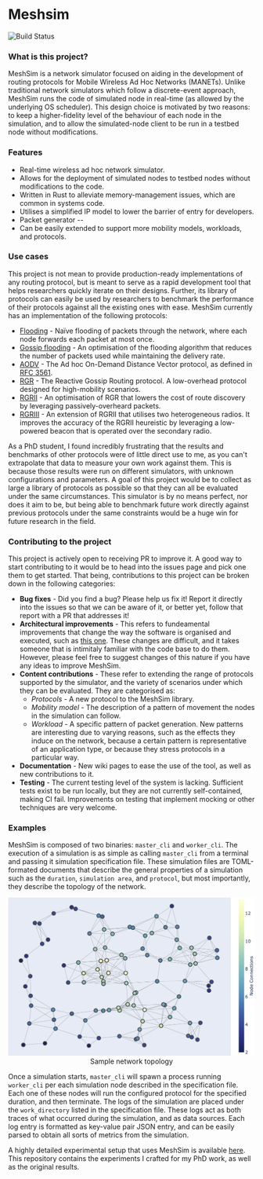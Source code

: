 # Meshsim
![Build Status](https://travis-ci.com/Dash83/mesh_simulator.svg?token=DRaiRrsYJcqCfu998DGQ&branch=master)

### What is this project?
MeshSim is a network simulator focused on aiding in the development of routing protocols for Mobile Wireless Ad Hoc Networks (MANETs). Unlike traditional network simulators which follow a discrete-event approach, MeshSim runs the code of simulated node in real-time (as allowed by the underlying OS scheduler). This design choice is motivated by two reasons: to keep a higher-fidelity level of the behaviour of each node in the simulation, and to allow the simulated-node client to be run in a testbed node without modifications.

### Features
* Real-time wireless ad hoc network simulator.
* Allows for the deployment of simulated nodes to testbed nodes without modifications to the code.
* Written in Rust to alleviate memory-management issues, which are common in systems code.
* Utilises a simplified IP model to lower the barrier of entry for developers.
* Packet generator -- 
* Can be easily extended to support more mobility models, workloads, and protocols.

### Use cases
This project is not mean to provide production-ready implementations of any routing protocol, but is meant to serve as a rapid development tool that helps researchers quickly iterate on their designs. Further, its library of protocols can easily be used by researchers to benchmark the performance of their protocols against all the existing ones with ease. MeshSim currently has an implementation of the following protocols:

* [Flooding](https://www.sciencedirect.com/science/article/abs/pii/S0140366400002334) - Naïve flooding of packets through the network, where each node forwards each packet at most once.
* [Gossip flooding](https://ieeexplore.ieee.org/abstract/document/1019424) - An optimisation of the flooding algorithm that reduces the number of packets used while maintaining the  delivery rate.
* [AODV](https://ieeexplore.ieee.org/document/749281) - The Ad hoc On-Demand Distance Vector protocol, as defined in [RFC 3561](https://www.rfc-editor.org/info/rfc3561).
* [RGR]() - The Reactive Gossip Routing protocol. A low-overhead protocol designed for high-mobility scenarios.
* [RGRII]() - An optimisation of RGR that lowers the cost of route discovery by leveraging passively-overheard packets.
* [RGRIII]() - An extension of RGRII that utilises two heterogeneous radios. It improves the accuracy of the RGRII heureistic by leveraging a low-powered beacon that is operated over the secondary radio.

As a PhD student, I found incredibly frustrating that the results and benchmarks of other protocols were of little direct use to me, as you can't extrapolate that data to measure your own work against them. This is because those results were run on different simulators, with unknown configurations and parameters. A goal of this project would be to collect as large a library of protocols as possible so that they can all be evaluated under the same circumstances. This simulator is by no means perfect, nor does it aim to be, but being able to benchmark future work directly against previous protocols under the same constraints would be a huge win for future research in the field.

### Contributing to the project
This project is actively open to receiving PR to improve it. A good way to start contributing to it would be to head into the issues page and pick one them to get started. That being, contributions to this project can be broken down in the following categories:

* **Bug fixes** - Did you find a bug? Please help us fix it! Report it directly into the issues so that we can be aware of it, or better yet, follow that report with a PR that addresses it!
* **Architectural improvements** - This refers to fundeamental improvements that change the way the software is organised and executed, such as [this one](https://github.com/Dash83/mesh_simulator/issues/82). These changes are difficult, and it takes someone that is intimitaly familiar with the code base to do them. However, please feel free to suggest changes of this nature if you have any ideas to improve MeshSim.
* **Content contributions** - These refer to extending the range of protocols supported by the simulator, and the variety of scenarios under which they can be evaluated. They are categorised as:
	* *Protocols* - A new protocol to the MeshSim library.
	* *Mobility model* - The description of a pattern of movement the nodes in the simulation can follow.
	* *Workload* - A specific pattern of packet generation. New patterns are interesting due to varying reasons, such as the effects they induce on the network, because a certain pattern is representative of an application type, or because they stress protocols in a particular way.
* **Documentation** - New wiki pages to ease the use of the tool, as well as new contributions to it.
* **Testing** - The current testing level of the system is lacking. Sufficient tests exist to be run locally, but they are not currently self-contained, making CI fail. Improvements on testing that implement mocking or other techniques are very welcome.

### Examples
MeshSim is composed of two binaries: `master_cli` and `worker_cli`. The execution of a simulation is as simple as calling `master_cli` from a terminal and passing it simulation specification file. These simulation files are TOML-formated documents that describe the general properties of a simulation such as the `duration`, `simulation area`, and `protocol`, but most importantly, they describe the topology of the network.

<p>
	<center>
		<img src="random_mobility_topology.png"  alt="Sample network topology">
		Sample network topology
	</center>
</p>

Once a simulation starts, `master_cli` will spawn a process running `worker_cli` per each simulation node described in the specification file. Each one of these nodes will run the configured protocol for the specified duration, and then terminate. The logs of the simulation are placed under the `work_directory` listed in the specification file. These logs act as both traces of what occurred during the simulation, and as data sources. Each log entry is formatted as key-value pair JSON entry, and can be easily parsed to obtain all sorts of metrics from the simulation.

A highly detailed experimental setup that uses MeshSim is available [here](https://github.com/Dash83/PhD_Research). This repository contains the experiments I crafted for my PhD work, as well as the original results.


